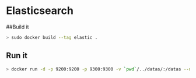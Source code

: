 # Elasticsearch

##Build it

```bash
> sudo docker build --tag elastic .
```


## Run it

```bash
> docker run -d -p 9200:9200 -p 9300:9300 -v `pwd`/../datas/:/datas --name elastic elastic
```
